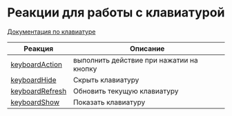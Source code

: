 # Реакции для работы с клавиатурой

[Документация по клавиатуре](/admin/keyboard/)

| Реакция | Описание |
| --- | --- |
|[keyboardAction](/docs/admin/keyboard/reaction/keyboardaction)|выполнить действие при нажатии на кнопку|
|[keyboardHide](/docs/admin/keyboard/reaction/keyboardhide)|Скрыть клавиатуру|
|[keyboardRefresh](/docs/admin/keyboard/reaction/keyboardrefresh)|Обновить текущую клавиатуру|
|[keyboardShow](/docs/admin/keyboard/reaction/keyboardshow)|Показать клавиатуру| 